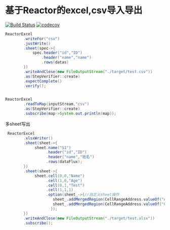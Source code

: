 # 基于Reactor的excel,csv导入导出

[![Build Status](https://travis-ci.com/hs-web/reactor-excel.svg?branch=master)](https://travis-ci.com/hs-web/reactor-excel)
[![codecov](https://codecov.io/gh/hs-web/reactor-excel/branch/master/graph/badge.svg)](https://codecov.io/gh/hs-web/reactor-excel)

```java
ReactorExcel
        .writeFor("csv")
        .justWrite()
        .sheet(spec->{
            spec.header("id","ID")
                .header("name","name")
                .rows(datas)
        })
        .writeAndClose(new FileOutputStream("./target/test.csv"))
        .as(StepVerifier::create)
        .expectComplete()
        .verify();

```

```java

ReactorExcel
        .readToMap(inputStream,"csv")
        .as(StepVerifier::create)
        .subscribe(map->System.out.println(map));

```

多sheet写出

```java
 ReactorExcel
        .xlsxWriter()
        .sheet(sheet->{
             sheet.name("S1")
                  .header("id","ID")
                  .header("name","姓名")
                  .rows(dataFlux);
        })
        .sheet(sheet->{
             sheet.cell(0,0,"Name")
                  .cell(1,0,"Age")
                  .cell(0,1,"Test")
                  .cell(1,1,1)
                  .option(sheet_->{//自定义sheet操作
                     sheet_.addMergedRegion(CellRangeAddress.valueOf("A3:B3"));
                     sheet_.addMergedRegion(CellRangeAddress.valueOf("C1:C3"));
                    });
        })
        .writeAndClose(new FileOutputStream("./target/test.xlsx"))
        .subscribe();
```